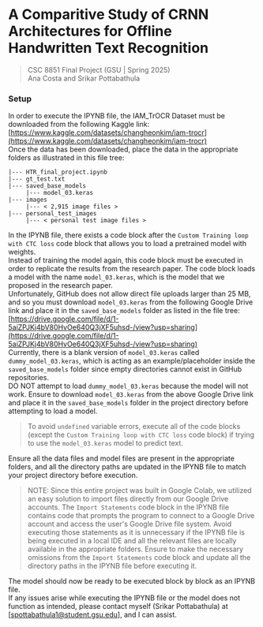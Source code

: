 # A Comparitive Study of CRNN Architectures for Offline Handwritten Text Recognition

> CSC 8851 Final Project (GSU | Spring 2025)    
> Ana Costa and Srikar Pottabathula

### Setup
In order to execute the IPYNB file, the IAM_TrOCR Dataset must be downloaded from the following Kaggle link:    
[https://www.kaggle.com/datasets/changheonkim/iam-trocr](https://www.kaggle.com/datasets/changheonkim/iam-trocr)    
Once the data has been downloaded, place the data in the appropriate folders as illustrated in this file tree:
```
|--- HTR_final_project.ipynb
|--- gt_test.txt
|--- saved_base_models
     |--- model_03.keras
|--- images
     |--- < 2,915 image files >
|--- personal_test_images
     |--- < personal test image files >
```
In the IPYNB file, there exists a code block after the `Custom Training loop with CTC loss` code block that allows you to load a pretrained model with weights.    
Instead of training the model again, this code block must be executed in order to replicate the results from the research paper. The code block loads a model with the name `model_03.keras`, which is the model that we proposed in the research paper.    
Unfortunately, GitHub does not allow direct file uploads larger than 25 MB, and so you must download `model_03.keras` from the following Google Drive link and place it in the `saved_base_models` folder as listed in the file tree:    
[https://drive.google.com/file/d/1-5aiZPJKj4bV80HvOe640Q3jXF5uhsd-/view?usp=sharing](https://drive.google.com/file/d/1-5aiZPJKj4bV80HvOe640Q3jXF5uhsd-/view?usp=sharing)    
Currently, there is a blank version of `model_03.keras` called `dummy_model_03.keras`, which is acting as an example/placeholder inside the `saved_base_models` folder since empty directories cannot exist in GitHub repositories.    
DO NOT attempt to load `dummy_model_03.keras` because the model will not work. Ensure to download `model_03.keras` from the above Google Drive link and place it in the `saved_base_models` folder in the project directory before attempting to load a model.    
> To avoid `undefined` variable errors, execute all of the code blocks (except the `Custom Training loop with CTC loss` code block) if trying to use the `model_03.keras` model to predict text.

Ensure all the data files and model files are present in the appropriate folders, and all the directory paths are updated in the IPYNB file to match your project directory before execution.

> NOTE: Since this entire project was built in Google Colab, we utilized an easy solution to import files directly from our Google Drive accounts. The `Import Statements` code block in the IPYNB file contains code that prompts the program to connect to a Google Drive account and access the user's Google Drive file system. Avoid executing those statements as it is unnecessary if the IPYNB file is being executed in a local IDE and all the relevant files are locally available in the appropriate folders.
> Ensure to make the necessary omissions from the `Import Statements` code block and update all the directory paths in the IPYNB file before executing it.

The model should now be ready to be executed block by block as an IPYNB file.    
If any issues arise while executing the IPYNB file or the model does not function as intended, please contact myself (Srikar Pottabathula) at [spottabathula1@student.gsu.edu], and I can assist.
